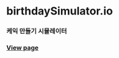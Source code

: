 # birthdaySimulator.io

### 케익 만들기 시뮬레이터
### [View page](https://jsweetpotato.github.io/birthday.simulator.io/)
